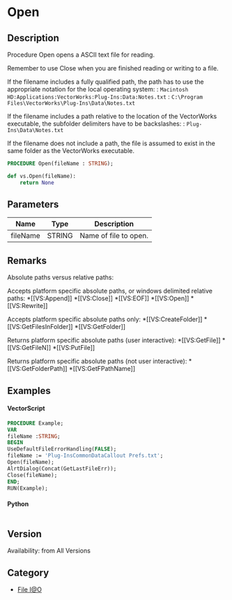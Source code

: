 # Open

## Description
Procedure Open opens a ASCII text file for reading.

Remember to use Close when you are finished reading or writing to a file.


If the filename includes a fully qualified path, the path has to use the appropriate notation for the local operating system:
: <code>Macintosh HD:Applications:VectorWorks:Plug-Ins:Data:Notes.txt</code>
: <code>C:\Program Files\VectorWorks\Plug-Ins\Data\Notes.txt</code>


If the filename includes a path relative to the location of the VectorWorks executable, the subfolder delimiters have to be backslashes:
: <code>Plug-Ins\Data\Notes.txt</code>


If the filename does not include a path, the file is assumed to exist in the same folder as the VectorWorks executable.

```pascal
PROCEDURE Open(fileName : STRING);
```

```python
def vs.Open(fileName):
    return None
```

## Parameters
|Name|Type|Description|
|---|---|---|
|fileName|STRING|Name of file to open.|

## Remarks
Absolute paths versus relative paths:

Accepts platform specific absolute paths, or windows delimited relative paths:
*[[VS:Append]]
*[[VS:Close]]
*[[VS:EOF]]
*[[VS:Open]]
*[[VS:Rewrite]]

Accepts platform specific absolute paths only:
*[[VS:CreateFolder]]
*[[VS:GetFilesInFolder]]
*[[VS:GetFolder]]

Returns platform specific absolute paths (user interactive):
*[[VS:GetFile]]
*[[VS:GetFileN]]
*[[VS:PutFile]]

Returns platform specific absolute paths (not user interactive):
*[[VS:GetFolderPath]]
*[[VS:GetFPathName]]

## Examples
#### VectorScript ####
```pascal
PROCEDURE Example;
VAR
fileName :STRING;
BEGIN
UseDefaultFileErrorHandling(FALSE);
fileName := 'Plug-InsCommonDataCallout Prefs.txt';
Open(fileName);
AlrtDialog(Concat(GetLastFileErr));
Close(fileName);
END;
RUN(Example);
```
#### Python ####
```python

```

## Version
Availability: from All Versions

## Category
* [File I@O](../Categories/File%20IO.md)
